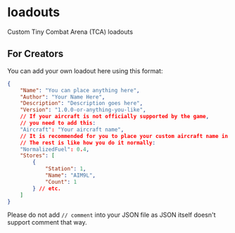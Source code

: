# loadouts
Custom Tiny Combat Arena (TCA) loadouts

## For Creators
You can add your own loadout here using this format:
```json
{
	"Name": "You can place anything here",
	"Author": "Your Name Here",
	"Description": "Description goes here",
	"Version": "1.0.0-or-anything-you-like",
    // If your aircraft is not officially supported by the game,
    // you need to add this:
    "Aircraft": "Your aircraft name",
    // It is recommended for you to place your custom aircraft name in the "Name" key
    // The rest is like how you do it normally:
	"NormalizedFuel": 0.4,
	"Stores": [
		{
			"Station": 1,
			"Name": "AIM9L",
			"Count": 1
		} // etc.
	]
}
```
Please do not add `// comment` into your JSON file as JSON itself doesn't support comment that way.